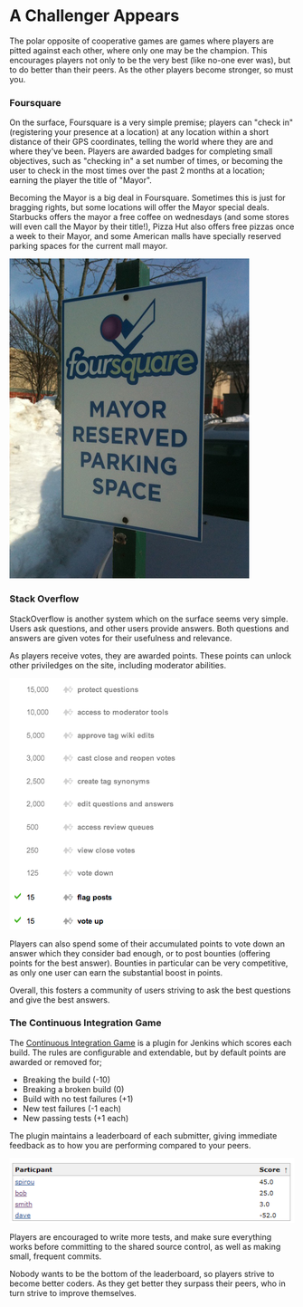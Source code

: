 # A Challenger Appears

The polar opposite of cooperative games are games where players are pitted against each other, where only one may be the champion. This encourages players not only to be the very best (like no-one ever was), but to do better than their peers. As the other players become stronger, so must you.

### Foursquare

On the surface, Foursquare is a very simple premise; players can "check in" (registering your presence at a location) at any location within a short distance of their GPS coordinates, telling the world where they are and where they've been. Players are awarded badges for completing small objectives, such as "checking in" a set number of times, or becoming the user to check in the most times over the past 2 months at a location; earning the player the title of "Mayor".

Becoming the Mayor is a big deal in Foursquare. Sometimes this is just for bragging rights, but some locations will offer the Mayor special deals. Starbucks offers the mayor a free coffee on wednesdays (and some stores will even call the Mayor by their title!), Pizza Hut also offers free pizzas once a week to their Mayor, and some American malls have specially reserved parking spaces for the current mall mayor.

![Mayoral parking](../images/MayorParking.jpg)

### Stack Overflow

StackOverflow is another system which on the surface seems very simple. Users ask questions, and other users provide answers. Both questions and answers are given votes for their usefulness and relevance.

As players receive votes, they are awarded points. These points can unlock other priviledges on the site, including moderator abilities.

![Moderator Priviledges](../images/ModPrivs.png)

Players can also spend some of their accumulated points to vote down an answer which they consider bad enough, or to post bounties (offering points for the best answer). Bounties in particular can be very competitive, as only one user can earn the substantial boost in points.

Overall, this fosters a community of users striving to ask the best questions and give the best answers.

### The Continuous Integration Game

The [Continuous Integration Game](https://wiki.jenkins-ci.org/display/JENKINS/The+Continuous+Integration+Game+plugin) is a plugin for Jenkins which scores each build. The rules are configurable and extendable, but by default points are awarded or removed for;

* Breaking the build (-10)
* Breaking a broken build (0)
* Build with no test failures (+1)
* New test failures (-1 each)
* New passing tests (+1 each)

The plugin maintains a leaderboard of each submitter, giving immediate feedback as to how you are performing compared to your peers.

![Leaderboard](../images/CILeaderboard.png)

Players are encouraged to write more tests, and make sure everything works before committing to the shared source control, as well as making small, frequent commits.

Nobody wants to be the bottom of the leaderboard, so players strive to become better coders. As they get better they surpass their peers, who in turn strive to improve themselves.
